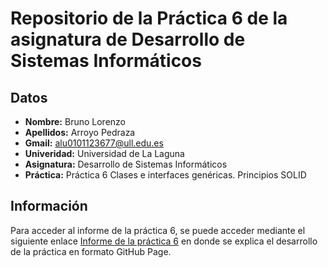 # Repositorio de la Práctica 6 de la asignatura de Desarrollo de Sistemas Informáticos
## Datos
  * **Nombre:** Bruno Lorenzo
  * **Apellidos:** Arroyo Pedraza
  * **Gmail:** alu0101123677@ull.edu.es
  * **Univeridad:** Universidad de La Laguna
  * **Asignatura:** Desarrollo de Sistemas Informáticos
  * **Práctica:** Práctica 6 Clases e interfaces genéricas. Principios SOLID

## Información
Para acceder al informe de la práctica 6, se puede acceder mediante el siguiente enlace [Informe de la práctica 6](https://ull-esit-inf-dsi-2021.github.io/ull-esit-inf-dsi-20-21-prct06-generics-solid-alu0101123677/) en donde se explica el desarrollo de la práctica en formato GitHub Page.
